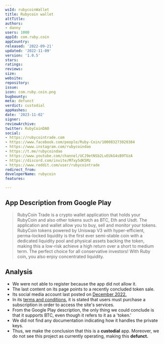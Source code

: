 ```yaml
---
wsId: rubycoinWallet
title: Rubycoin wallet
altTitle: 
authors:
- danny
users: 1000
appId: com.ruby.coin
appCountry: 
released: '2022-09-21'
updated: '2022-11-09'
version: '1.0.5'
stars: 
ratings: 
reviews: 
size: 
website: 
repository: 
issue: 
icon: com.ruby.coin.png
bugbounty: 
meta: defunct
verdict: custodial
appHashes: 
date: '2023-11-02'
signer: 
reviewArchive: 
twitter: RubyCoinDAO
social:
- https://rubycointrade.com
- https://www.facebook.com/people/Ruby-Coin/100083273028384
- https://www.instagram.com/rubycoindao
- https://t.me/rubycoindao
- https://www.youtube.com/channel/UCJ9etNSb2LvEUkG4sB9TUzA
- https://discord.com/invite/M7xy5dK5Mz
- https://www.reddit.com/user/rubycointrade
redirect_from: 
developerName: rubycoin
features: 

---
```


## App Description from Google Play

> RubyCoin Trade is a crypto wallet application that holds your RubyCoin and also other tokens such as BTC, Eth and Usdt. The application and wallet allow you to buy, sell and monitor your tokens. RubyCoin tokens powered by Uniswap V3 with hyper-efficient, perma-locked liquidity is the first ever semi-stable coin with a dedicated liquidity pool and physical assets backing the token, making this a low-risk achieve a high return over a short to medium term. The perfect choice for all conservative investors! With Ruby coin, you also enjoy concentrated liquidity.

## Analysis 

- We were not able to register because the app did not allow it.
- The last content on its page points to a recently concluded token sale.
- Its social media account last posted on [December 2022.](https://twitter.com/RubyCoinDAO/status/1605182422026686464)
- In its [terms and conditions](https://rubycointrade.com/terms-conditions/), it is stated that users must purchase a subscription in order to access the site's services.
- From the Google Play description, the only thing we could conclude is that it supports BTC, even though it refers to it as a 'token.' 
- We did not find any documentation indicating how it handles the private keys. 
- Thus, we make the conclusion that this is a **custodial** app. Moreover, we do not see this project as currently operating, making this **defunct.**

